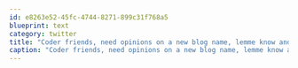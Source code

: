 ```yaml
---
id: e8263e52-45fc-4744-8271-899c31f768a5
blueprint: text
category: twitter
title: "Coder friends, need opinions on a new blog name, lemme know and I'll dm it to you"
caption: "Coder friends, need opinions on a new blog name, lemme know and I'll dm it to you"
---
```

